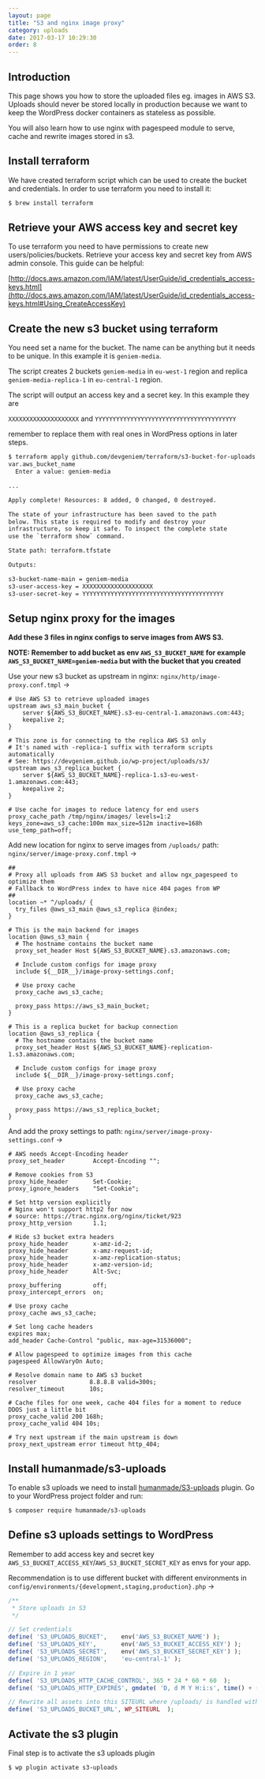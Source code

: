 ```yaml
---
layout: page
title: "S3 and nginx image proxy"
category: uploads
date: 2017-03-17 10:29:30
order: 8
---
```


## Introduction

This page shows you how to store the uploaded files eg. images in AWS S3. Uploads should never be stored locally in production because we want to keep the WordPress docker containers as stateless as possible.

You will also learn how to use nginx with pagespeed module to serve, cache and rewrite images stored in s3.


## Install terraform

We have created terraform script which can be used to create the bucket and credentials. In order to use terraform you need to install it:

```bash
$ brew install terraform
```

## Retrieve your AWS access key and secret key

To use terraform you need to have permissions to create new users/policies/buckets. Retrieve your access key and secret key from AWS admin console. This guide can be helpful:

[http://docs.aws.amazon.com/IAM/latest/UserGuide/id_credentials_access-keys.html](http://docs.aws.amazon.com/IAM/latest/UserGuide/id_credentials_access-keys.html#Using_CreateAccessKey)

## Create the new s3 bucket using terraform

You need set a name for the bucket. The name can be anything but it needs to be unique. In this example it is `geniem-media`.

The script creates 2 buckets `geniem-media` in `eu-west-1` region and replica `geniem-media-replica-1` in `eu-central-1` region.

The script will output an access key and a secret key. In this example they are

`XXXXXXXXXXXXXXXXXXXX` and `YYYYYYYYYYYYYYYYYYYYYYYYYYYYYYYYYYYYYYYY`

remember to replace them with real ones in WordPress options in later steps.

```bash
$ terraform apply github.com/devgeniem/terraform/s3-bucket-for-uploads
var.aws_bucket_name
  Enter a value: geniem-media

...

Apply complete! Resources: 8 added, 0 changed, 0 destroyed.

The state of your infrastructure has been saved to the path
below. This state is required to modify and destroy your
infrastructure, so keep it safe. To inspect the complete state
use the `terraform show` command.

State path: terraform.tfstate

Outputs:

s3-bucket-name-main = geniem-media
s3-user-access-key = XXXXXXXXXXXXXXXXXXXX
s3-user-secret-key = YYYYYYYYYYYYYYYYYYYYYYYYYYYYYYYYYYYYYYYY
```

## Setup nginx proxy for the images

**Add these 3 files in nginx configs to serve images from AWS S3.**

**NOTE: Remember to add bucket as env `AWS_S3_BUCKET_NAME` for example `AWS_S3_BUCKET_NAME=geniem-media` but with the bucket that you created**

Use your new s3 bucket as upstream in nginx: `nginx/http/image-proxy.conf.tmpl` ->

```nginx
# Use AWS S3 to retrieve uploaded images
upstream aws_s3_main_bucket {
    server ${AWS_S3_BUCKET_NAME}.s3-eu-central-1.amazonaws.com:443;
    keepalive 2;
}

# This zone is for connecting to the replica AWS S3 only
# It's named with -replica-1 suffix with terraform scripts automatically
# See: https://devgeniem.github.io/wp-project/uploads/s3/
upstream aws_s3_replica_bucket {
    server ${AWS_S3_BUCKET_NAME}-replica-1.s3-eu-west-1.amazonaws.com:443;
    keepalive 2;
}

# Use cache for images to reduce latency for end users
proxy_cache_path /tmp/nginx/images/ levels=1:2 keys_zone=aws_s3_cache:100m max_size=512m inactive=168h use_temp_path=off;
```

Add new location for nginx to serve images from `/uploads/` path: `nginx/server/image-proxy.conf.tmpl` ->

```nginx
##
# Proxy all uploads from AWS S3 bucket and allow ngx_pagespeed to optimize them
# Fallback to WordPress index to have nice 404 pages from WP
##
location ~* ^/uploads/ {
  try_files @aws_s3_main @aws_s3_replica @index;
}

# This is the main backend for images
location @aws_s3_main {
  # The hostname contains the bucket name
  proxy_set_header Host ${AWS_S3_BUCKET_NAME}.s3.amazonaws.com;

  # Include custom configs for image proxy
  include ${__DIR__}/image-proxy-settings.conf;

  # Use proxy cache
  proxy_cache aws_s3_cache;

  proxy_pass https://aws_s3_main_bucket;
}

# This is a replica bucket for backup connection
location @aws_s3_replica {
  # The hostname contains the bucket name
  proxy_set_header Host ${AWS_S3_BUCKET_NAME}-replication-1.s3.amazonaws.com;

  # Include custom configs for image proxy
  include ${__DIR__}/image-proxy-settings.conf;

  # Use proxy cache
  proxy_cache aws_s3_cache;

  proxy_pass https://aws_s3_replica_bucket;
}
```

And add the proxy settings to path: `nginx/server/image-proxy-settings.conf` ->

```nginx
# AWS needs Accept-Encoding header
proxy_set_header        Accept-Encoding "";

# Remove cookies from S3
proxy_hide_header       Set-Cookie;
proxy_ignore_headers    "Set-Cookie";

# Set http version explicitly
# Nginx won't support http2 for now
# source: https://trac.nginx.org/nginx/ticket/923
proxy_http_version      1.1;

# Hide s3 bucket extra headers
proxy_hide_header       x-amz-id-2;
proxy_hide_header       x-amz-request-id;
proxy_hide_header       x-amz-replication-status;
proxy_hide_header       x-amz-version-id;
proxy_hide_header       Alt-Svc;

proxy_buffering         off;
proxy_intercept_errors  on;

# Use proxy cache
proxy_cache aws_s3_cache;

# Set long cache headers
expires max;
add_header Cache-Control "public, max-age=31536000";

# Allow pagespeed to optimize images from this cache
pagespeed AllowVaryOn Auto;

# Resolve domain name to AWS s3 bucket
resolver               8.8.8.8 valid=300s;
resolver_timeout       10s;

# Cache files for one week, cache 404 files for a moment to reduce DDOS just a little bit
proxy_cache_valid 200 168h;
proxy_cache_valid 404 10s;

# Try next upstream if the main upstream is down
proxy_next_upstream error timeout http_404;
```

## Install humanmade/s3-uploads

To enable s3 uploads we need to install [humanmade/S3-uploads](https://github.com/humanmade/S3-Uploads)
plugin. Go to your WordPress project folder and run:

```bash
$ composer require humanmade/s3-uploads
```

## Define s3 uploads settings to WordPress

Remember to add access key and secret key `AWS_S3_BUCKET_ACCESS_KEY`/`AWS_S3_BUCKET_SECRET_KEY` as envs for your app.

Recommendation is to use different bucket with different environments in `config/environments/{development,staging,production}.php` ->

```php
/**
 * Store uploads in S3
 */

// Set credentials
define( 'S3_UPLOADS_BUCKET',    env('AWS_S3_BUCKET_NAME') );
define( 'S3_UPLOADS_KEY',       env('AWS_S3_BUCKET_ACCESS_KEY') );
define( 'S3_UPLOADS_SECRET',    env('AWS_S3_BUCKET_SECRET_KEY') );
define( 'S3_UPLOADS_REGION',    'eu-central-1' );

// Expire in 1 year
define( 'S3_UPLOADS_HTTP_CACHE_CONTROL', 365 * 24 * 60 * 60  );
define( 'S3_UPLOADS_HTTP_EXPIRES', gmdate( 'D, d M Y H:i:s', time() + (365 * 24 * 60 * 60) ) .' GMT' );

// Rewrite all assets into this SITEURL where /uploads/ is handled with nginx+pagespeed
define( 'S3_UPLOADS_BUCKET_URL', WP_SITEURL  );
```

## Activate the s3 plugin

Final step is to activate the s3 uploads plugin

```bash
$ wp plugin activate s3-uploads
```